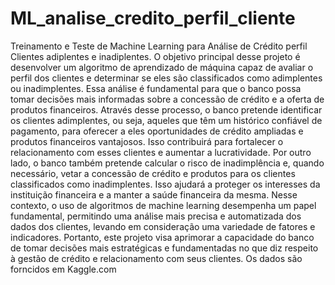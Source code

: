 # ML_analise_credito_perfil_cliente
Treinamento e Teste de Machine Learning para Análise de Crédito perfil Clientes adiplentes e inadiplentes.
O objetivo principal desse projeto é desenvolver um algoritmo de aprendizado de máquina capaz de avaliar o perfil dos clientes e determinar se eles são classificados como adimplentes ou inadimplentes. Essa análise é fundamental para que o banco possa tomar decisões mais informadas sobre a concessão de crédito e a oferta de produtos financeiros.
Através desse processo, o banco pretende identificar os clientes adimplentes, ou seja, aqueles que têm um histórico confiável de pagamento, para oferecer a eles oportunidades de crédito ampliadas e produtos financeiros vantajosos. Isso contribuirá para fortalecer o relacionamento com esses clientes e aumentar a lucratividade.
Por outro lado, o banco também pretende calcular o risco de inadimplência e, quando necessário, vetar a concessão de crédito e produtos para os clientes classificados como inadimplentes. Isso ajudará a proteger os interesses da instituição financeira e a manter a saúde financeira da mesma.
Nesse contexto, o uso de algoritmos de machine learning desempenha um papel fundamental, permitindo uma análise mais precisa e automatizada dos dados dos clientes, levando em consideração uma variedade de fatores e indicadores. Portanto, este projeto visa aprimorar a capacidade do banco de tomar decisões mais estratégicas e fundamentadas no que diz respeito à gestão de crédito e relacionamento com seus clientes.
Os dados são forncidos em Kaggle.com
